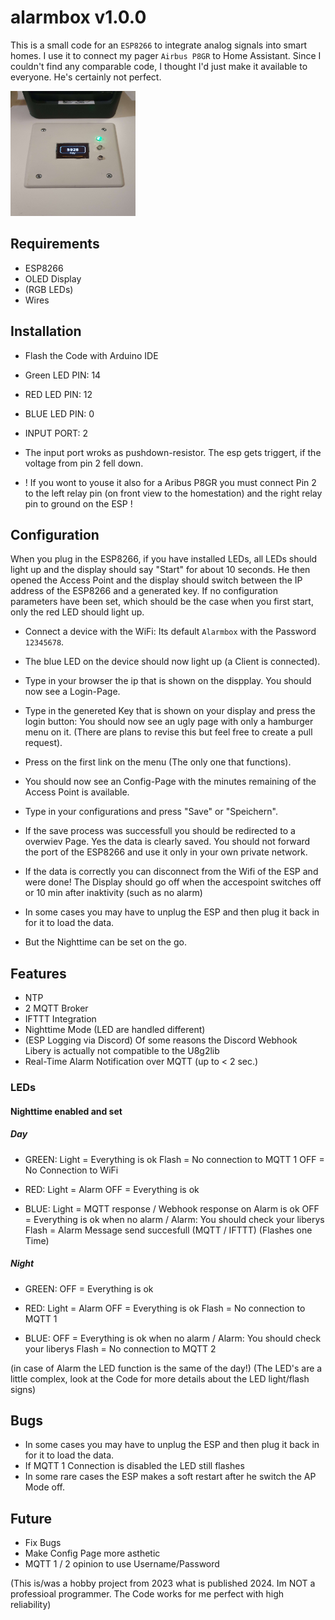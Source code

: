# alarmbox                                                                                    v1.0.0

This is a small code for an `ESP8266` to integrate analog signals into smart homes.
I use it to connect my pager `Airbus P8GR` to Home Assistant.
Since I couldn't find any comparable code, I thought I'd just make it available to everyone.
He's certainly not perfect.


<img src="https://github.com/Knockback2003/alarmbox/blob/main/pictures/1.jpg"  width="200" height="200">


## Requirements

* ESP8266
* OLED Display
* (RGB LEDs)
* Wires


## Installation

* Flash the Code with Arduino IDE
* Green LED PIN: 14
* RED LED PIN: 12
* BLUE LED PIN: 0
* INPUT PORT: 2

* The input port wroks as pushdown-resistor. The esp gets triggert, if the voltage from pin 2 fell down.

* ! If you wont to youse it also for a Aribus P8GR you must connect Pin 2 to the left relay pin (on front view to the homestation) and the right relay pin to ground on the ESP !


## Configuration

When you plug in the ESP8266, if you have installed LEDs, all LEDs should light up and the display should say "Start" for about 10 seconds. He then opened the Access Point and the display should switch between the IP address of the ESP8266 and a generated key. If no configuration parameters have been set, which should be the case when you first start, only the red LED should light up.

* Connect a device with the WiFi: Its default `Alarmbox` with the Password `12345678`.
* The blue LED on the device should now light up (a Client is connected).
* Type in your browser the ip that is shown on the dispplay. You should now see a Login-Page.
* Type in the genereted Key that is shown on your display and press the login button: You should now see an ugly page with only a hamburger menu on it. (There are plans to revise this but feel free to create a pull request).
* Press on the first link on the menu (The only one that functions).
* You should now see an Config-Page with the minutes remaining of the Access Point is available.
* Type in your configurations and press "Save" or "Speichern".
* If the save process was successfull you should be redirected to a overwiev Page. Yes the data is clearly saved. You should not forward the port of the ESP8266 and use it only in your own private network.
* If the data is correctly you can disconnect from the Wifi of the ESP and were done! The Display should go off when the accespoint switches off or 10 min after inaktivity (such as no alarm)

* In some cases you may have to unplug the ESP and then plug it back in for it to load the data.

* But the Nighttime can be set on the go.


## Features

* NTP
* 2 MQTT Broker
* IFTTT Integration
* Nighttime Mode (LED are handled different)
* (ESP Logging via Discord) Of some reasons the Discord Webhook Libery is actually not compatible to the U8g2lib
* Real-Time Alarm Notification over MQTT (up to < 2 sec.)

### LEDs

#### Nighttime enabled and set

##### Day

* GREEN: Light = Everything is ok
         Flash = No connection to MQTT 1
         OFF   = No Connection to WiFi

* RED:  Light = Alarm
        OFF   = Everything is ok

* BLUE: Light = MQTT response / Webhook response on Alarm is ok
        OFF   = Everything is ok when no alarm / Alarm: You should check your liberys
        Flash = Alarm Message send succesfull (MQTT / IFTTT) (Flashes one Time)


##### Night

* GREEN: OFF   = Everything is ok

* RED:  Light = Alarm
        OFF   = Everything is ok
        Flash = No connection to MQTT 1

* BLUE: OFF   = Everything is ok when no alarm / Alarm: You should check your liberys
        Flash = No connection to MQTT 2

(in case of Alarm the LED function is the same of the day!)
(The LED's are a little complex, look at the Code for more details about the LED light/flash signs)




## Bugs

* In some cases you may have to unplug the ESP and then plug it back in for it to load the data.
* If MQTT 1 Connection is disabled the LED still flashes
* In some rare cases the ESP makes a soft restart after he switch the AP Mode off.


## Future

* Fix Bugs
* Make Config Page more asthetic
* MQTT 1 / 2 opinion to use Username/Password


(This is/was a hobby project from 2023 what is published 2024. Im NOT a professioal programmer. The Code works for me perfect with high reliability)
